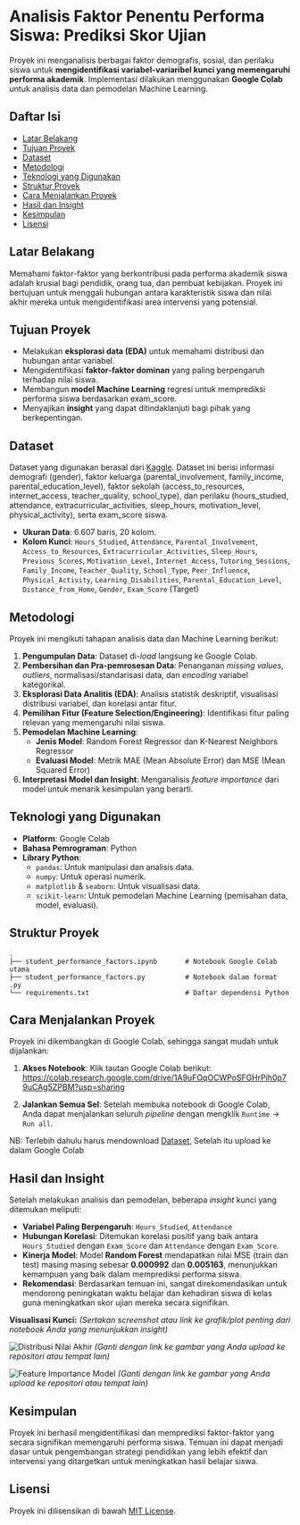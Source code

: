 # Analisis Faktor Penentu Performa Siswa: Prediksi Skor Ujian

Proyek ini menganalisis berbagai faktor demografis, sosial, dan perilaku siswa untuk **mengidentifikasi variabel-variaribel kunci yang memengaruhi performa akademik**. Implementasi dilakukan menggunakan **Google Colab** untuk analisis data dan pemodelan Machine Learning.

## Daftar Isi

- [Latar Belakang](#latar-belakang)
- [Tujuan Proyek](#tujuan-proyek)
- [Dataset](#dataset)
- [Metodologi](#metodologi)
- [Teknologi yang Digunakan](#teknologi-yang-digunakan)
- [Struktur Proyek](#struktur-proyek)
- [Cara Menjalankan Proyek](#cara-menjalankan-proyek)
- [Hasil dan Insight](#hasil-dan-insight)
- [Kesimpulan](#kesimpulan)
- [Lisensi](#lisensi)

## Latar Belakang

Memahami faktor-faktor yang berkontribusi pada performa akademik siswa adalah krusial bagi pendidik, orang tua, dan pembuat kebijakan. Proyek ini bertujuan untuk menggali hubungan antara karakteristik siswa dan nilai akhir mereka untuk mengidentifikasi area intervensi yang potensial.

## Tujuan Proyek

-   Melakukan **eksplorasi data (EDA)** untuk memahami distribusi dan hubungan antar variabel.
-   Mengidentifikasi **faktor-faktor dominan** yang paling berpengaruh terhadap nilai siswa.
-   Membangun **model Machine Learning** regresi untuk memprediksi performa siswa berdasarkan exam_score.
-   Menyajikan **insight** yang dapat ditindaklanjuti bagi pihak yang berkepentingan.

## Dataset

Dataset yang digunakan berasal dari [Kaggle](https://www.kaggle.com/datasets/lainguyn123/student-performance-factors). Dataset ini berisi informasi demografi (gender), faktor keluarga (parental_involvement, family_income, parental_education_level), faktor sekolah (access_to_resources, internet_access, teacher_quality, school_type), dan perilaku (hours_studied, attendance, extracurricular_activities, sleep_hours, motivation_level, physical_activity), serta exam_score siswa.

* **Ukuran Data**: 6.607 baris, 20 kolom.
* **Kolom Kunci**: `Hours_Studied`, `Attendance`, `Parental_Involvement`, `Access_to_Resources`, `Extracurricular_Activities`, `Sleep_Hours`, `Previous_Scores`, `Motivation_Level`, `Internet_Access`, `Tutoring_Sessions`, `Family_Income`, `Teacher_Quality`, `School_Type`, `Peer_Influence`, `Physical_Activity`, `Learning_Disabilities`, `Parental_Education_Level`, `Distance_from_Home`, `Gender`, `Exam_Score` (Target)

## Metodologi

Proyek ini mengikuti tahapan analisis data dan Machine Learning berikut:

1.  **Pengumpulan Data**: Dataset di-*load* langsung ke Google Colab.
2.  **Pembersihan dan Pra-pemrosesan Data**: Penanganan *missing values*, *outliers*, normalisasi/standarisasi data, dan *encoding* variabel kategorikal.
3.  **Eksplorasi Data Analitis (EDA)**: Analisis statistik deskriptif, visualisasi distribusi variabel, dan korelasi antar fitur.
4.  **Pemilihan Fitur (Feature Selection/Engineering)**: Identifikasi fitur paling relevan yang memengaruhi nilai siswa.
5.  **Pemodelan Machine Learning**:
    * **Jenis Model**: Random Forest Regressor dan K-Nearest Neighbors Regressor
    * **Evaluasi Model**: Metrik MAE (Mean Absolute Error) dan MSE (Mean Squared Error)
6.  **Interpretasi Model dan Insight**: Menganalisis *feature importance* dari model untuk menarik kesimpulan yang berarti.

## Teknologi yang Digunakan

-   **Platform**: Google Colab
-   **Bahasa Pemrograman**: Python
-   **Library Python**:
    -   `pandas`: Untuk manipulasi dan analisis data.
    -   `numpy`: Untuk operasi numerik.
    -   `matplotlib` & `seaborn`: Untuk visualisasi data.
    -   `scikit-learn`: Untuk pemodelan Machine Learning (pemisahan data, model, evaluasi).

## Struktur Proyek
```
.
├── student_performance_factors.ipynb       # Notebook Google Colab utama
├── student_performance_factors.py          # Notebook dalam format .py
└── requirements.txt                        # Daftar dependensi Python
```

## Cara Menjalankan Proyek

Proyek ini dikembangkan di Google Colab, sehingga sangat mudah untuk dijalankan:

1.  **Akses Notebook**: Klik tautan Google Colab berikut:
    https://colab.research.google.com/drive/1A9uFOqOCWPoSFGHrPih0p79uCAg5ZPBM?usp=sharing

2.  **Jalankan Semua Sel**: Setelah membuka notebook di Google Colab, Anda dapat menjalankan seluruh *pipeline* dengan mengklik `Runtime` -> `Run all`.

NB: Terlebih dahulu harus mendownload [Dataset](https://www.kaggle.com/datasets/lainguyn123/student-performance-factors), Setelah itu upload ke dalam Google Colab

## Hasil dan Insight

Setelah melakukan analisis dan pemodelan, beberapa *insight* kunci yang ditemukan meliputi:

-   **Variabel Paling Berpengaruh**: `Hours_Studied`, `Attendance`
-   **Hubungan Korelasi**: Ditemukan korelasi positif yang baik antara `Hours_Studied` dengan `Exam_Score` dan `Attendance` dengan `Exam_Score`.
-   **Kinerja Model**: Model **Random Forest** mendapatkan nilai MSE (train dan test) masing masing sebesar **0.000992** dan **0.005163**, menunjukkan kemampuan yang baik dalam memprediksi performa siswa.
-   **Rekomendasi**: Berdasarkan temuan ini, sangat direkomendasikan untuk mendorong peningkatan waktu belajar dan kehadiran siswa di kelas guna meningkatkan skor ujian mereka secara signifikan.

**Visualisasi Kunci:**
*(Sertakan screenshot atau link ke grafik/plot penting dari notebook Anda yang menunjukkan insight)*

![Distribusi Nilai Akhir](link_gambar_distribusi_nilai.png)
*(Ganti dengan link ke gambar yang Anda upload ke repositori atau tempat lain)*

![Feature Importance Model](link_gambar_feature_importance.png)
*(Ganti dengan link ke gambar yang Anda upload ke repositori atau tempat lain)*

## Kesimpulan

Proyek ini berhasil mengidentifikasi dan memprediksi faktor-faktor yang secara signifikan memengaruhi performa siswa. Temuan ini dapat menjadi dasar untuk pengembangan strategi pendidikan yang lebih efektif dan intervensi yang ditargetkan untuk meningkatkan hasil belajar siswa.

## Lisensi

Proyek ini dilisensikan di bawah [MIT License](LICENSE).